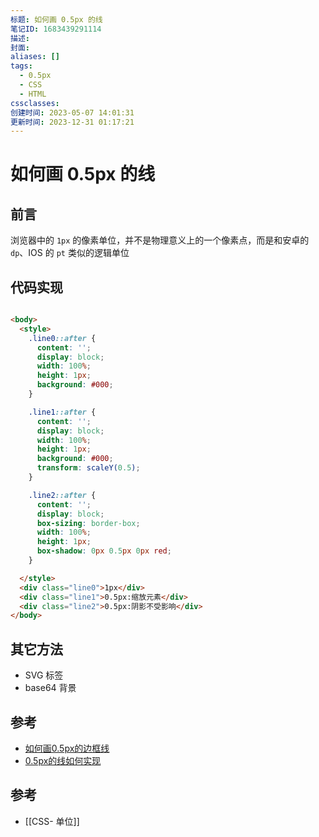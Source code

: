 ```yaml
---
标题: 如何画 0.5px 的线
笔记ID: 1683439291114
描述: 
封面: 
aliases: []
tags:
  - 0.5px
  - CSS
  - HTML
cssclasses: 
创建时间: 2023-05-07 14:01:31
更新时间: 2023-12-31 01:17:21
---
```


# 如何画 0.5px 的线

## 前言

浏览器中的 `1px` 的像素单位，并不是物理意义上的一个像素点，而是和安卓的 `dp`、IOS 的 `pt` 类似的逻辑单位

## 代码实现

```html

<body>
  <style>
    .line0::after {
      content: '';
      display: block;
      width: 100%;
      height: 1px;
      background: #000;
    }

    .line1::after {
      content: '';
      display: block;
      width: 100%;
      height: 1px;
      background: #000;
      transform: scaleY(0.5);
    }

    .line2::after {
      content: '';
      display: block;
      box-sizing: border-box;
      width: 100%;
      height: 1px;
      box-shadow: 0px 0.5px 0px red;
    }

  </style>
  <div class="line0">1px</div>
  <div class="line1">0.5px:缩放元素</div>
  <div class="line2">0.5px:阴影不受影响</div>
</body>

```

## 其它方法

- SVG 标签
- base64 背景

## 参考

- [如何画0.5px的边框线](https://cloud.tencent.com/developer/article/2177386)
- [0.5px的线如何实现](https://juejin.cn/post/7067514310393593870)

## 参考

- [[CSS- 单位]]
